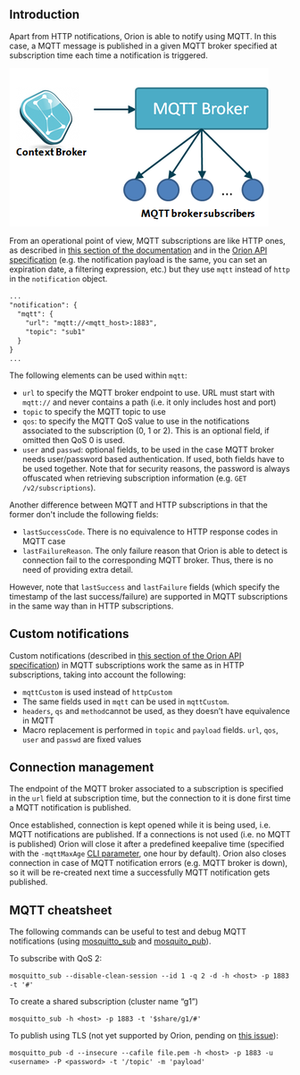 ## Introduction

Apart from HTTP notifications, Orion is able to notify using MQTT. In this case, a MQTT message
is published in a given MQTT broker specified at subscription time each time a notification
is triggered.

![](mqtt-notifications.png "mqtt-notifications.png")

From an operational point of view, MQTT subscriptions are like HTTP ones,
as described in [this section of the documentation](walkthrough_apiv2.md#subscriptions) and in the
[Orion API specification](../orion-api.md) (e.g. the notification
payload is the same, you can set an expiration date, a filtering expression, etc.) but they use `mqtt`
instead of `http` in the `notification` object.

```
...
"notification": {
  "mqtt": {
    "url": "mqtt://<mqtt_host>:1883",
    "topic": "sub1"
  }
}
...
```

The following elements can be used within `mqtt`:

* `url` to specify the MQTT broker endpoint to use. URL must start with `mqtt://` and never contains
  a path (i.e. it only includes host and port)
* `topic` to specify the MQTT topic to use
* `qos`: to specify the MQTT QoS value to use in the notifications associated to the subscription
  (0, 1 or 2). This is an optional field, if omitted then QoS 0 is used.
* `user` and `passwd`: optional fields, to be used in the case MQTT broker needs user/password based
  authentication. If used, both fields have to be used together. Note that for security reasons,
  the password is always offuscated when retrieving subscription information (e.g. `GET /v2/subscriptions`).

Another difference between MQTT and HTTP subscriptions in that the former don't include the following
fields:

* `lastSuccessCode`. There is no equivalence to HTTP response codes in MQTT case
* `lastFailureReason`. The only failure reason that Orion is able to detect is connection fail to the
  corresponding MQTT broker. Thus, there is no need of providing extra detail.

However, note that `lastSuccess` and `lastFailure` fields (which specify the timestamp of the last
success/failure) are supported in MQTT subscriptions in the same way than in HTTP subscriptions.

## Custom notifications

Custom notifications (described in [this section of the Orion API specification](../orion-api.md#custom-notifications))
in MQTT subscriptions work the same as in HTTP subscriptions, taking into account the following:

* `mqttCustom` is used instead of `httpCustom`
* The same fields used in `mqtt` can be used in `mqttCustom`.
* `headers`, `qs` and `method`cannot be used, as they doesn’t have equivalence in MQTT
* Macro replacement is performed in `topic` and `payload` fields. `url`, `qos`, `user` and `passwd` are fixed values

## Connection management

The endpoint of the MQTT broker associated to a subscription is specified in the `url` field at subscription time,
but the connection to it is done first time a MQTT notification is published. 

Once established, connection is kept opened while it is being used, i.e. MQTT notifications are published. If
a connections is not used (i.e. no MQTT is published) Orion will close it after a predefined keepalive time
(specified with the `-mqttMaxAge` [CLI parameter](../admin/cli.md), one hour by default). Orion also closes
connection in case of MQTT notification errors (e.g. MQTT broker is down), so it will be re-created next
time a successfully MQTT notification gets published.

## MQTT cheatsheet

The following commands can be useful to test and debug MQTT notifications (using [mosquitto_sub](https://mosquitto.org/man/mosquitto_sub-1.html)
and [mosquito_pub](https://mosquitto.org/man/mosquitto_pub-1.html)).

To subscribe with QoS 2:

```
mosquitto_sub --disable-clean-session --id 1 -q 2 -d -h <host> -p 1883 -t '#'
```

To create a shared subscription (cluster name “g1”)

```
mosquitto_sub -h <host> -p 1883 -t '$share/g1/#'
```

To publish using TLS (not yet supported by Orion, pending on [this issue](https://github.com/telefonicaid/fiware-orion/issues/3915)):

```
mosquitto_pub -d --insecure --cafile file.pem -h <host> -p 1883 -u <username> -P <password> -t '/topic' -m 'payload'
```

